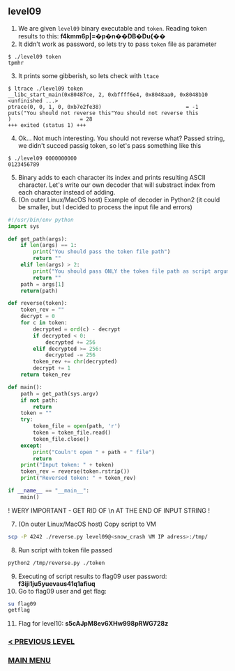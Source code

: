 ## level09
1. We are given `level09` binary executable and `token`. Reading token results to this: **f4kmm6p|=�p�n��DB�Du{��**
2. It didn't work as password, so lets try to pass `token` file as parameter
```
$ ./level09 token
tpmhr
```
3. It prints some gibberish, so lets check with `ltace`
```
$ ltrace ./level09 token
__libc_start_main(0x80487ce, 2, 0xbffff6e4, 0x8048aa0, 0x8048b10 <unfinished ...>
ptrace(0, 0, 1, 0, 0xb7e2fe38)                           = -1
puts("You should not reverse this"You should not reverse this
)                      = 28
+++ exited (status 1) +++
```
4. Ok... Not much interesting. You should not reverse what? Passed string, we didn't succed passig token, so let's pass something like this
```
$ ./level09 0000000000
0123456789
```
5. Binary adds to each character its index and prints resulting ASCII character. Let's write our own decoder that will substract index from each character instead of adding.
6. (On outer Linux/MacOS host) Example of decoder in Python2 (it could be smaller, but I decided to process the input file and errors)
``` Python
#!/usr/bin/env python
import sys

def get_path(args):
	if len(args) == 1:
		print("You should pass the token file path")
		return ""
	elif len(args) > 2:
		print("You should pass ONLY the token file path as script argument")
		return ""
	path = args[1]
	return(path)

def reverse(token):
	token_rev = ""
	decrypt = 0
	for c in token:
		decrypted = ord(c) - decrypt
		if decrypted < 0:
			decrypted += 256
		elif decrypted >= 256:
			decrypted -= 256
		token_rev += chr(decrypted)
		decrypt += 1
	return token_rev

def main():
	path = get_path(sys.argv)
	if not path:
		return
	token = ""
	try:
		token_file = open(path, 'r')
		token = token_file.read()
		token_file.close()
	except:
		print("Couln't open " + path + " file")
		return
	print("Input token: " + token)
	token_rev = reverse(token.rstrip())
	print("Reversed token: " + token_rev)

if __name__ == "__main__":
	main()
```
! WERY IMPORTANT - GET RID OF \n AT THE END OF INPUT STRING !

7. (On outer Linux/MacOS host) Copy script to VM
``` Bash
scp -P 4242 ./reverse.py level09@<snow_crash VM IP adress>:/tmp/
```
8. Run script with token file passed
``` Bash
python2 /tmp/reverse.py ./token
```
9. Executing of script results to flag09 user password: **f3iji1ju5yuevaus41q1afiuq**
10. Go to flag09 user and get flag:
``` Bash
su flag09
getflag
```
11. Flag for level10: **s5cAJpM8ev6XHw998pRWG728z**

### [< PREVIOUS LEVEL](../../level08/Resources/stages.md)
### [MAIN MENU](../../README.md)
